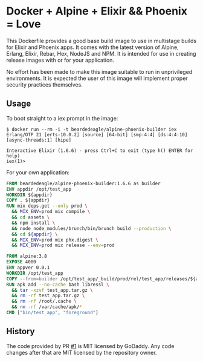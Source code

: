 # Docker + Alpine + Elixir && Phoenix = Love

This Dockerfile provides a good base build image to use in multistage builds for Elixir and Phoenix apps.
It comes with the latest version of Alpine, Erlang, Elixir, Rebar, Hex, NodeJS and NPM. It is intended for
use in creating release images with or for your application.

No effort has been made to make this image suitable to run in unprivileged environments. It is expected
the user of this image will implement proper security practices themselves.

## Usage

To boot straight to a iex prompt in the image:

```shell
$ docker run --rm -i -t beardedeagle/alpine-phoenix-builder iex
Erlang/OTP 21 [erts-10.0.2] [source] [64-bit] [smp:4:4] [ds:4:4:10] [async-threads:1] [hipe]

Interactive Elixir (1.6.6) - press Ctrl+C to exit (type h() ENTER for help)
iex(1)>
```

For your own application:

```dockerfile
FROM beardedeagle/alpine-phoenix-builder:1.6.6 as builder
ENV appdir /opt/test_app
WORKDIR ${appdir}
COPY . ${appdir}
RUN mix deps.get --only prod \
  && MIX_ENV=prod mix compile \
  && cd assets \
  && npm install \
  && node node_modules/brunch/bin/brunch build --production \
  && cd ${appdir} \
  && MIX_ENV=prod mix phx.digest \
  && MIX_ENV=prod mix release --env=prod

FROM alpine:3.8
EXPOSE 4000
ENV appver 0.0.1
WORKDIR /opt/test_app
COPY --from=builder /opt/test_app/_build/prod/rel/test_app/releases/${appver}/test_app.tar.gz .
RUN apk add --no-cache bash libressl \
  && tar -xzvf test_app.tar.gz \
  && rm -rf test_app.tar.gz \
  && rm -rf /root/.cache \
  && rm -rf /var/cache/apk/*
CMD ["bin/test_app", "foreground"]
```

## History

The code provided by PR [#1][1] is MIT licensed by GoDaddy. Any code changes after that are MIT
licensed by the repository owner.

[1]: https://github.com/beardedeagle/alpine-phoenix-builder/pull/1
